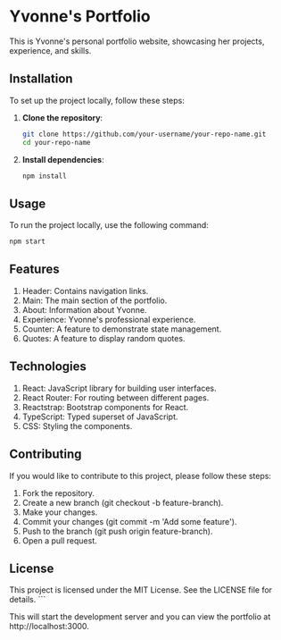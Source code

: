 # Yvonne's Portfolio

This is Yvonne's personal portfolio website, showcasing her projects, experience, and skills.

## Installation

To set up the project locally, follow these steps:

1. **Clone the repository**:
    ```bash
    git clone https://github.com/your-username/your-repo-name.git
    cd your-repo-name
    ```

2. **Install dependencies**:
    ```bash
    npm install
    ```

## Usage

To run the project locally, use the following command:

```bash
npm start
```

## Features
1. Header: Contains navigation links.
2. Main: The main section of the portfolio.
3. About: Information about Yvonne.
4. Experience: Yvonne's professional experience.
5. Counter: A feature to demonstrate state management.
6. Quotes: A feature to display random quotes.

## Technologies
1. React: JavaScript library for building user interfaces.
2. React Router: For routing between different pages.
3. Reactstrap: Bootstrap components for React.
4. TypeScript: Typed superset of JavaScript.
5. CSS: Styling the components.

## Contributing
If you would like to contribute to this project, please follow these steps:

1. Fork the repository.
2. Create a new branch (git checkout -b feature-branch).
3. Make your changes.
4. Commit your changes (git commit -m 'Add some feature').
5. Push to the branch (git push origin feature-branch).
6. Open a pull request.

## License
This project is licensed under the MIT License. See the LICENSE file for details. ```

This will start the development server and you can view the portfolio at http://localhost:3000.

